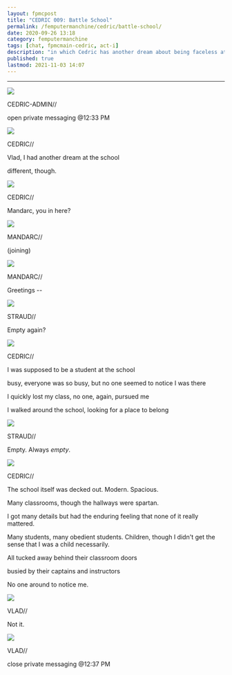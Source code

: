```yaml
---
layout: fpmcpost
title: "CEDRIC 009: Battle School"
permalink: /femputermanchine/cedric/battle-school/
date: 2020-09-26 13:18
category: femputermanchine
tags: [chat, fpmcmain-cedric, act-i]
description: "in which Cedric has another dream about being faceless at the academy"
published: true
lastmod: 2021-11-03 14:07
---
```

[//]: # (  9/26/20  -added)
[//]: # ( 10/15/21  -linkout removed)
[//]: # ( 11/03/21  -in which description added)

*****

<div class="chat-box">
<img src="{{ site.url }}/assets/tb/cedric-calling.jpg" class="chat-portrait" />
<p class="ppl-sez">CEDRIC-ADMIN//</p>
<p class="ppl-sez">open private messaging @12:33 PM </p>
</div>

<div class="chat-box">
<img src="{{ site.url }}/assets/tb/cedric.jpg" class="chat-portrait" />
<p class="ppl-sez">CEDRIC//</p>
<p class="ppl-sez">Vlad, I had another dream at the school </p>
<p class="ppl-sez">different, though. </p>
</div>

<div class="chat-box">
<img src="{{ site.url }}/assets/tb/cedric.jpg" class="chat-portrait" />
<p class="ppl-sez">CEDRIC//</p>
<p class="ppl-sez">Mandarc, you in here? </p>
</div>

<div class="chat-box">
<img src="{{ site.url }}/assets/tb/mandarc-happytb.jpg" class="chat-portrait" />
<p class="ppl-sez">MANDARC//</p>
<p class="ppl-sez">(joining)</p>
</div>

<div class="chat-box">
<img src="{{ site.url }}/assets/tb/mandarc-happytb.jpg" class="chat-portrait" />
<p class="ppl-sez">MANDARC//</p>
<p class="ppl-sez">Greetings --</p>
</div>

<div class="chat-box">
<img src="{{ site.url }}/assets/tb/straud-tb-fine.jpg" class="chat-portrait" />
<p class="ppl-sez">STRAUD//</p>
<p class="ppl-sez">Empty again?</p>
</div>

<div class="chat-box">
<img src="{{ site.url }}/assets/tb/cedric.jpg" class="chat-portrait" />
<p class="ppl-sez">CEDRIC//</p>
<p class="ppl-sez">I was supposed to be a student at the school </p>
<p class="ppl-sez">busy, everyone was so busy, but no one seemed to notice I was there </p>
<p class="ppl-sez">I quickly lost my class, no one, again, pursued me </p>
<p class="ppl-sez">I walked around the school, looking for a place to belong </p>
</div>

<div class="chat-box">
<img src="{{ site.url }}/assets/tb/straud-tense.jpg" class="chat-portrait" />
<p class="ppl-sez">STRAUD//</p>
<p class="ppl-sez">Empty. Always <i>empty</i>.</p>
</div>

<div class="chat-box">
<img src="{{ site.url }}/assets/tb/cedric.jpg" class="chat-portrait" />
<p class="ppl-sez">CEDRIC//</p>
<p class="ppl-sez">The school itself was decked out. Modern. Spacious. </p>
<p class="ppl-sez">Many classrooms, though the hallways were spartan. </p>
<p class="ppl-sez">I got many details but had the enduring feeling that none of it really mattered. </p>
<p class="ppl-sez">Many students, many obedient students. Children, though I didn't get the sense that I was a child necessarily. </p>
<p class="ppl-sez">All tucked away behind their classroom doors </p>
<p class="ppl-sez">busied by their captains and instructors </p>
<p class="ppl-sez">No one around to notice me. </p>
</div>

<div class="chat-box">
<img src="{{ site.url }}/assets/tb/vladsad.jpg" class="chat-portrait" />
<p class="ppl-sez">VLAD//</p>
<p class="ppl-sez">Not it.</p>
</div>

<div class="chat-box">
<img src="{{ site.url }}/assets/tb/vladsad.jpg" class="chat-portrait" />
<p class="ppl-sez">VLAD//</p>
<p class="ppl-sez">close private messaging @12:37 PM </p>
</div>



